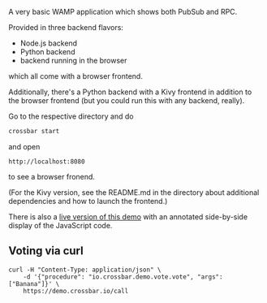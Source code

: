 A very basic WAMP application which shows both PubSub and RPC.

Provided in three backend flavors:

* Node.js backend
* Python backend
* backend running in the browser

which all come with a browser frontend.

Additionally, there's a Python backend with a Kivy frontend in addition to the browser frontend (but you could run this with any backend, really).

Go to the respective directory and do

```sh
crossbar start
```

and open

```
http://localhost:8080
```

to see a browser fronend.

(For the Kivy version, see the README.md in the directory about additional dependencies and how to launch the frontend.)

There is also a [live version of this demo](https://demo.crossbar.io/demo/vote/web/index.html) with an annotated side-by-side display of the JavaScript code.

## Voting via curl

```
curl -H "Content-Type: application/json" \
    -d '{"procedure": "io.crossbar.demo.vote.vote", "args": ["Banana"]}' \
    https://demo.crossbar.io/call
```
